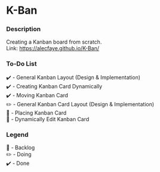 # K-Ban
### Description
Creating a Kanban board from scratch. 
<br>
Link: <link>https://alecfaye.github.io/K-Ban/</link>

### To-Do List
:heavy_check_mark: - General Kanban Layout (Design & Implementation)
<br/>
:heavy_check_mark: - Creating Kanban Card Dynamically
<br/>
:heavy_check_mark: - Moving Kanban Card
<br/>
:pencil2: - General Kanban Card Layout (Design & Implementation)
<br/>
:construction: - Placing Kanban Card
<br/>
:construction: - Dynamically Edit Kanban Card
<br/>

### Legend
:construction: - Backlog
<br/>
:pencil2: - Doing
<br/>
:heavy_check_mark: - Done
<br/>
